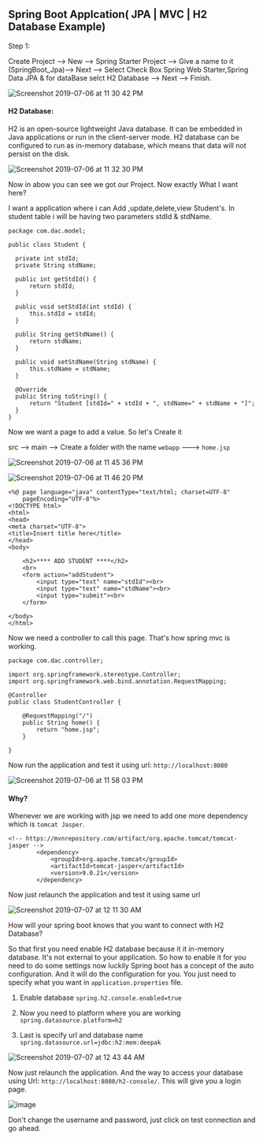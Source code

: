 ## Spring Boot Applcation( JPA | MVC | H2 Database Example)


Step 1: 

Create Project --> New --> Spring Starter Project --> Give a name to it (SpringBoot_Jpa)--> Next
--> Select Check Box Spring Web Starter,Spring Data JPA & for dataBase selct H2 Database --> Next --> Finish.

![Screenshot 2019-07-06 at 11 30 42 PM](https://user-images.githubusercontent.com/35020560/60760063-94727b00-a04c-11e9-9a1f-7f5e742426ec.png)


#### H2 Database:
H2 is an open-source lightweight Java database. It can be embedded in Java applications or run in the client-server mode. H2 database can be configured to run as in-memory database, which means that data will not persist on the disk.


![Screenshot 2019-07-06 at 11 32 30 PM](https://user-images.githubusercontent.com/35020560/60760067-a5bb8780-a04c-11e9-9a8c-dd290ec07469.png)


Now in abow you can see we got our Project.
Now exactly What I want here?

I want a application where i can Add ,update,delete,view Student's. In student table i will be having two parameters stdId & stdName.


  ```
  package com.dac.model;

public class Student {

	private int stdId;
	private String stdName;

	public int getStdId() {
		return stdId;
	}

	public void setStdId(int stdId) {
		this.stdId = stdId;
	}

	public String getStdName() {
		return stdName;
	}

	public void setStdName(String stdName) {
		this.stdName = stdName;
	}

	@Override
	public String toString() {
		return "Student [stdId=" + stdId + ", stdName=" + stdName + "]";
	}
}
  ```
  Now we want a page to add a value. So let's Create it
  
  src --> main --> Create a folder with the name `webapp` ---> `home.jsp`


![Screenshot 2019-07-06 at 11 45 36 PM](https://user-images.githubusercontent.com/35020560/60760072-c08dfc00-a04c-11e9-9dd5-2c02e44ad1a1.png)


![Screenshot 2019-07-06 at 11 46 20 PM](https://user-images.githubusercontent.com/35020560/60760077-d6032600-a04c-11e9-9bfc-79f1a40633c5.png)


```
<%@ page language="java" contentType="text/html; charset=UTF-8"
    pageEncoding="UTF-8"%>
<!DOCTYPE html>
<html>
<head>
<meta charset="UTF-8">
<title>Insert title here</title>
</head>
<body>
	
	<h2>**** ADD STUDENT ****</h2>
	<br>
	<form action="addStudent">
		<input type="text" name="stdId"><br>
		<input type="text" name="stdName"><br>
		<input type="submit"><br>
	</form>

</body>
</html>
```
Now we need a controller to call this page. That's how spring mvc is working.


```
package com.dac.controller;

import org.springframework.stereotype.Controller;
import org.springframework.web.bind.annotation.RequestMapping;

@Controller
public class StudentController {

	@RequestMapping("/")
	public String home() {
		return "home.jsp";
	}

}

```
Now run the application and test it using url: `http://localhost:8080`

![Screenshot 2019-07-06 at 11 58 03 PM](https://user-images.githubusercontent.com/35020560/60760131-e536a380-a04d-11e9-84ec-20c071644137.png)

#### Why?
Whenever we are working with jsp we need to add one more dependency which is `tomcat Jasper`.


```
<!-- https://mvnrepository.com/artifact/org.apache.tomcat/tomcat-jasper -->
		<dependency>
			<groupId>org.apache.tomcat</groupId>
			<artifactId>tomcat-jasper</artifactId>
			<version>9.0.21</version>
		</dependency>
```
Now just relaunch the application and test it using same url

![Screenshot 2019-07-07 at 12 11 30 AM](https://user-images.githubusercontent.com/35020560/60760152-51b1a280-a04e-11e9-8c7a-352c05c20ab9.png)

How will your spring boot knows that you want to connect with H2 Database?

So that first you need enable H2 database because it it in-memory database. It's not external to your application. So how to enable it for you need to do some settings now luckily Spring boot has a concept of the auto configuration. And it will do the configuration for you. You just need to specify what you want in `application.properties` file.

1. Enable database 
`spring.h2.console.enabled=true`

2. Now you need to platform where you are working
`spring.datasource.platform=h2`

3. Last is specify url and database name
`spring.datasource.url=jdbc:h2:mem:deepak`

![Screenshot 2019-07-07 at 12 43 44 AM](https://user-images.githubusercontent.com/35020560/60760364-026d7100-a052-11e9-8a7c-eb1344aa9768.png)

Now just relaunch the application. And the way to access your database using Url: `http://localhost:8080/h2-console/`. This will give you a login page.

![image](https://user-images.githubusercontent.com/35020560/60764757-12666e80-a0ad-11e9-92b1-211115f9ba7e.png)


Don't change the username and password, just click on test connection and go ahead.



